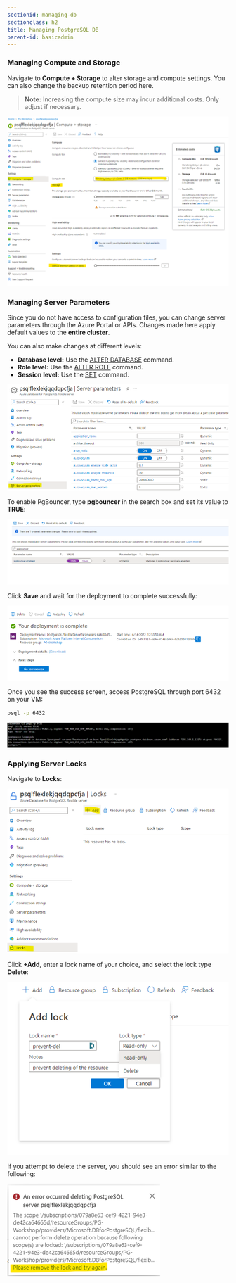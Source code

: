 ```yaml
---
sectionid: managing-db
sectionclass: h2
title: Managing PostgreSQL DB
parent-id: basicadmin
---
```


### Managing Compute and Storage

Navigate to **Compute + Storage** to alter storage and compute settings. You can also change the backup retention period here.

> **Note:** Increasing the compute size may incur additional costs. Only adjust if necessary.

![Compute and Storage](media/compute_storage.png)

### Managing Server Parameters

Since you do not have access to configuration files, you can change server parameters through the Azure Portal or APIs. Changes made here apply default values to the **entire cluster**.

You can also make changes at different levels:
- **Database level:** Use the [ALTER DATABASE](https://www.postgresql.org/docs/current/sql-alterdatabase.html) command.
- **Role level:** Use the [ALTER ROLE](https://www.postgresql.org/docs/current/sql-alterrole.html) command.
- **Session level:** Use the [SET](https://www.postgresql.org/docs/current/sql-set.html) command.

![Managing parameters](media/pg-parameters.png)

To enable PgBouncer, type **pgbouncer** in the search box and set its value to **TRUE**:

![Managing parameters](media/pgbouncer.png)

Click **Save** and wait for the deployment to complete successfully:

![Managing parameters](media/pgbouncer-success.png)

Once you see the success screen, access PostgreSQL through port 6432 on your VM:

```sh
psql -p 6432
```
![Managing parameters](media/pgbouncer-test.png)

### Applying Server Locks

Navigate to **Locks**:

![Managing locks](media/pg-server-locks.png)

Click **+Add**, enter a lock name of your choice, and select the lock type **Delete**:

![Managing locks](media/pg-delete-locks.png)

If you attempt to delete the server, you should see an error similar to the following:

![Managing locks](media/pg-delete-lock-error.png)